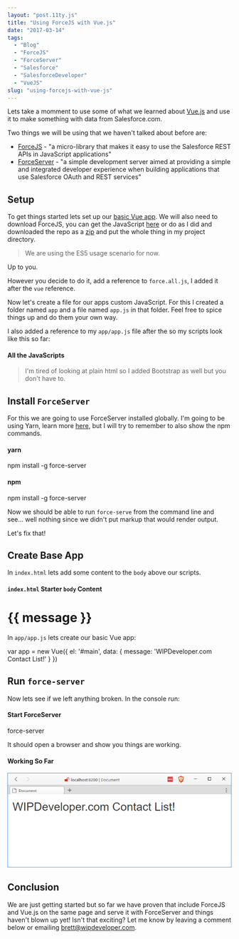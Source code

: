 ```yaml
---
layout: "post.11ty.js"
title: "Using ForceJS with Vue.js"
date: "2017-03-14"
tags: 
  - "Blog"
  - "ForceJS"
  - "ForceServer"
  - "Salesforce"
  - "SalesforceDeveloper"
  - "VueJS"
slug: "using-forcejs-with-vue-js"
---
```


Lets take a momment to use some of what we learned about [Vue.js](tag/vue-js/) and use it to make something with data from Salesforce.com.

Two things we will be using that we haven't talked about before are:

- [ForceJS](https://github.com/ccoenraets/forcejs) - "a micro-library that makes it easy to use the Salesforce REST APIs in JavaScript applications"
- [ForceServer](https://github.com/ccoenraets/force-server) - "a simple development server aimed at providing a simple and integrated developer experience when building applications that use Salesforce OAuth and REST services"

## Setup

To get things started lets set up our [basic Vue app](/2017/03/06/quick-look-vue-js/). We will also need to download ForceJS, you can get the JavaScript [here](https://github.com/ccoenraets/forcejs/blob/master/dist/force.all.js) or do as I did and downloaded the repo as a [zip](https://github.com/ccoenraets/forcejs/archive/master.zip) and put the whole thing in my project directory.

> We are using the ES5 usage scenario for now.

Up to you.

However you decide to do it, add a reference to `force.all.js`, I added it after the `vue` reference.

Now let's create a file for our apps custom JavaScript. For this I created a folder named `app` and a file named `app.js` in that folder. Feel free to spice things up and do them your own way.

I also added a reference to my `app/app.js` file after the so my scripts look like this so far:

#### All the JavaScripts

<script src="https://unpkg.com/vue"></script>
<script src="/forcejs-master/dist/force.all.js"></script>
<script src="app/app.js"></script>

<!-- Latest compiled and minified CSS -->
<link rel="stylesheet" href="https://maxcdn.bootstrapcdn.com/bootstrap/3.3.7/css/bootstrap.min.css" integrity="sha384-BVYiiSIFeK1dGmJRAkycuHAHRg32OmUcww7on3RYdg4Va+PmSTsz/K68vbdEjh4u"
    crossorigin="anonymous">

> I'm tired of looking at plain html so I added Bootstrap as well but you don't have to.

## Install `ForceServer`

For this we are going to use ForceServer installed globally. I'm going to be using Yarn, learn more [here](/2017/01/26/playing-around-with-yarn/), but I will try to remember to also show the npm commands.

#### yarn

npm install -g force-server

#### npm

npm install -g force-server

Now we should be able to run `force-serve` from the command line and see... well nothing since we didn't put markup that would render output.

Let's fix that!

## Create Base App

In `index.html` lets add some content to the `body` above our scripts.

#### `index.html` Starter `body` Content

<div id="main" class="container-fluid">
  <div class="row">
    <h1 class="col-xs-12">{{ message }}</h1>
  </div>
</div>

In `app/app.js` lets create our basic Vue app:

var app = new Vue({
  el: '#main',
  data: {
    message: 'WIPDeveloper.com Contact List!'
  }
})

## Run `force-server`

Now lets see if we left anything broken. In the console run:

#### Start ForceServer

force-server

It should open a browser and show you things are working.

#### Working So Far

![Working So Far](images/forcejs-vuejs-001.png)

## Conclusion

We are just getting started but so far we have proven that include ForceJS and Vue.js on the same page and serve it with ForceServer and things haven't blown up yet! Isn't that exciting? Let me know by leaving a comment below or emailing [brett@wipdeveloper.com](mailto:brett@wipdeveloper.com).
